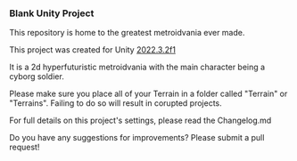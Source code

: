 ### Blank Unity Project ### 

This repository is home to the greatest metroidvania ever made. 

This project was created for Unity [2022.3.2f1](https://download.unity3d.com/download_unity/d74737c6db50/Windows64EditorInstaller/UnitySetup64-2022.3.2f1.exe)

It is a 2d hyperfuturistic metroidvania with the main character being a cyborg soldier.

Please make sure you place all of your Terrain in a folder called "Terrain" or "Terrains". Failing to do so will result in corupted projects.

For full details on this project's settings, please read the Changelog.md
 
Do you have any suggestions for improvements? Please submit a pull request!
